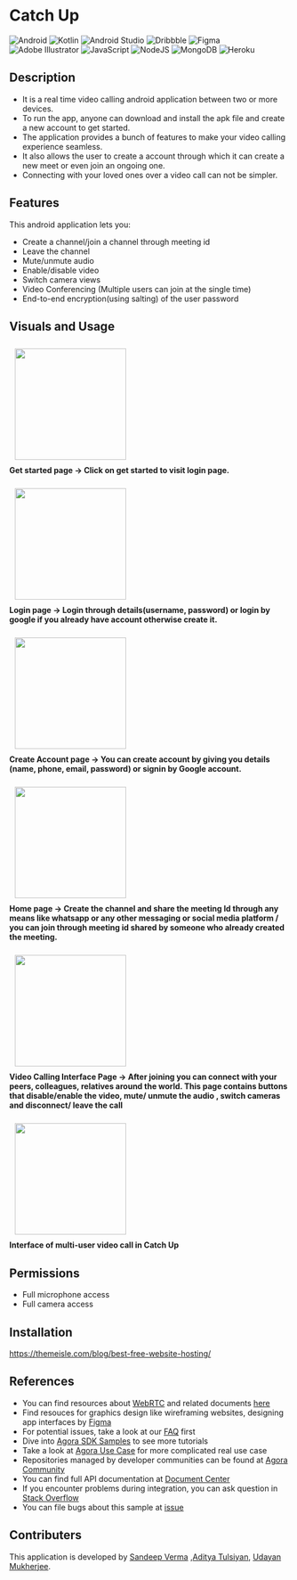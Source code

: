 # Catch Up

![Android](https://img.shields.io/badge/Android-3DDC84?style=for-the-badge&logo=android&logoColor=white)
![Kotlin](https://img.shields.io/badge/kotlin-%237F52FF.svg?style=for-the-badge&logo=kotlin&logoColor=white)
![Android Studio](https://img.shields.io/badge/Android%20Studio-3DDC84.svg?style=for-the-badge&logo=android-studio&logoColor=white)
![Dribbble](https://img.shields.io/badge/Dribbble-EA4C89?style=for-the-badge&logo=dribbble&logoColor=white)
![Figma](https://img.shields.io/badge/figma-%23F24E1E.svg?style=for-the-badge&logo=figma&logoColor=white)
![Adobe Illustrator](https://img.shields.io/badge/adobe%20illustrator-%23FF9A00.svg?style=for-the-badge&logo=adobe%20illustrator&logoColor=white)
![JavaScript](https://img.shields.io/badge/javascript-%23323330.svg?style=for-the-badge&logo=javascript&logoColor=%23F7DF1E)
![NodeJS](https://img.shields.io/badge/node.js-6DA55F?style=for-the-badge&logo=node.js&logoColor=white)
![MongoDB](https://img.shields.io/badge/MongoDB-%234ea94b.svg?style=for-the-badge&logo=mongodb&logoColor=white)
![Heroku](https://img.shields.io/badge/heroku-%23430098.svg?style=for-the-badge&logo=heroku&logoColor=white)

## Description

- It is a real time video calling android application between two or more devices.
- To run the app, anyone can download and install the apk file and create a new account to get started.
- The application provides a bunch of features to make your video calling experience seamless.
- It also allows the user to create a account through which it can create a new meet or even join an ongoing one.
- Connecting with your loved ones over a video call can not be simpler.

## Features

This android application lets you:

- Create a channel/join a channel through meeting id
- Leave the channel
- Mute/unmute audio
- Enable/disable video
- Switch camera views
- Video Conferencing (Multiple users can join at the single time)
- End-to-end encryption(using salting) of the user password

## Visuals and Usage

<img src="/readme/get-started.jpeg" width="200" hspace="10" vspace="10"><br>
<b> Get started page -> Click on get started to visit login page. </b>

<img src="/readme/login page.jpeg" width="200" hspace="10" vspace="10"><br>
<b> Login page -> Login through details(username, password) or login by google if you already have account otherwise create it. </b>

<img src="/readme/create-account page.jpeg" width="200"  hspace="10" vspace="10" ><br>
<b> Create Account page -> You can create account by giving you details (name, phone, email, password) or signin by Google account.</b>

<img src="/readme/home page.jpeg" width="200" hspace="10" vspace="10"><br>
<b> Home page -> Create the channel and share the meeting Id through any means like whatsapp or any other messaging or social media platform / you can join through meeting id shared by someone who already created the meeting. </b>

<img src="/readme/video-call page.jpeg" width="200" hspace="10" vspace="10"><br>
<b> Video Calling Interface Page -> After joining you can connect with your peers, colleagues, relatives around the world. This page contains buttons that disable/enable the video, mute/ unmute the audio , switch cameras and disconnect/ leave the call </b>

<img src="/readme/group video call.jpeg" width="200" hspace="10" vspace="10"><br>
<b> Interface of multi-user video call in Catch Up </b>

## Permissions

- Full microphone access	
- Full camera access


## Installation

https://themeisle.com/blog/best-free-website-hosting/

## References

- You can find resources about [WebRTC](https://webrtc.org/) and related documents [here](https://developer.mozilla.org/en-US/docs/Web/API/WebRTC_API/Signaling_and_video_calling)
- Find resouces for graphics design like wireframing websites, designing app interfaces by [Figma](https://www.figma.com/file/PGhXSaP2NhSOIOjXU6RGAG/Flippr-Catchup-Softwire?node-id=0%3A1)
- For potential issues, take a look at our [FAQ](https://docs.agora.io/en/faq) first
- Dive into [Agora SDK Samples](https://github.com/AgoraIO) to see more tutorials
- Take a look at [Agora Use Case](https://github.com/AgoraIO-usecase) for more complicated real use case
- Repositories managed by developer communities can be found at [Agora Community](https://github.com/AgoraIO-Community)
- You can find full API documentation at [Document Center](https://docs.agora.io/en/)
- If you encounter problems during integration, you can ask question in [Stack Overflow](https://stackoverflow.com/questions/tagged/agora.io)
- You can file bugs about this sample at [issue](https://github.com/AgoraIO/Basic-Video-Call/issues)



## Contributers 
This application is developed by [Sandeep Verma]() ,[Aditya Tulsiyan](), [Udayan Mukherjee]().

